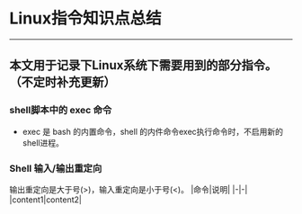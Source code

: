 # Linux指令知识点总结
***
## 本文用于记录下Linux系统下需要用到的部分指令。（不定时补充更新）

### shell脚本中的 exec 命令
- exec 是 bash 的内置命令，shell 的内件命令exec执行命令时，不启用新的shell进程。



### Shell 输入/输出重定向
输出重定向是大于号(>)，输入重定向是小于号(<)。
|命令|说明|
|-|-|
|content1|content2|
